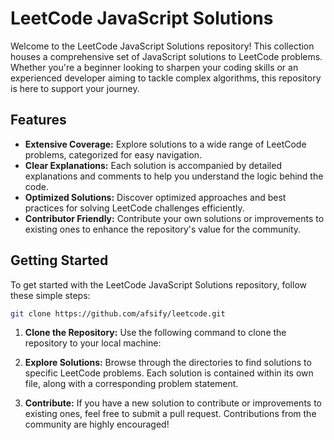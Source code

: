 # LeetCode JavaScript Solutions

Welcome to the LeetCode JavaScript Solutions repository! This collection houses a comprehensive set of JavaScript solutions to LeetCode problems. Whether you're a beginner looking to sharpen your coding skills or an experienced developer aiming to tackle complex algorithms, this repository is here to support your journey.

## Features

- **Extensive Coverage:** Explore solutions to a wide range of LeetCode problems, categorized for easy navigation.
- **Clear Explanations:** Each solution is accompanied by detailed explanations and comments to help you understand the logic behind the code.
- **Optimized Solutions:** Discover optimized approaches and best practices for solving LeetCode challenges efficiently.
- **Contributor Friendly:** Contribute your own solutions or improvements to existing ones to enhance the repository's value for the community.

## Getting Started

To get started with the LeetCode JavaScript Solutions repository, follow these simple steps:

```bash
git clone https://github.com/afsify/leetcode.git
```

1. **Clone the Repository:** Use the following command to clone the repository to your local machine:

2. **Explore Solutions:** Browse through the directories to find solutions to specific LeetCode problems. Each solution is contained within its own file, along with a corresponding problem statement.

3. **Contribute:** If you have a new solution to contribute or improvements to existing ones, feel free to submit a pull request. Contributions from the community are highly encouraged!
